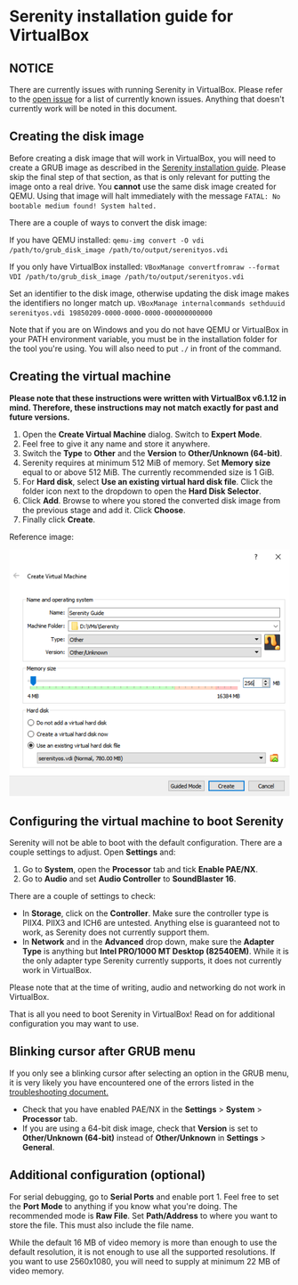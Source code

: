 # Serenity installation guide for VirtualBox

## NOTICE

There are currently issues with running Serenity in VirtualBox. Please refer to the [open issue](https://github.com/SerenityOS/serenity/issues/2927) for a list of currently known issues. Anything that doesn't currently work will be noted in this document.

## Creating the disk image

Before creating a disk image that will work in VirtualBox, you will need to create a GRUB image as described in the [Serenity installation guide](BareMetalInstallation.md). Please skip the final step of that section, as that is only relevant for putting the image onto a real drive. You **cannot** use the same disk image created for QEMU. Using that image will halt immediately with the message `FATAL: No bootable medium found! System halted.`

There are a couple of ways to convert the disk image:

If you have QEMU installed:
`qemu-img convert -O vdi /path/to/grub_disk_image /path/to/output/serenityos.vdi`

If you only have VirtualBox installed:
`VBoxManage convertfromraw --format VDI /path/to/grub_disk_image /path/to/output/serenityos.vdi`

Set an identifier to the disk image, otherwise updating the disk image makes the identifiers no longer match up.
`VBoxManage internalcommands sethduuid serenityos.vdi 19850209-0000-0000-0000-000000000000`

Note that if you are on Windows and you do not have QEMU or VirtualBox in your PATH environment variable, you must be in the installation folder for the tool you're using. You will also need to put `./` in front of the command.

## Creating the virtual machine

**Please note that these instructions were written with VirtualBox v6.1.12 in mind. Therefore, these instructions may not match exactly for past and future versions.**

1. Open the **Create Virtual Machine** dialog. Switch to **Expert Mode**.
2. Feel free to give it any name and store it anywhere.
3. Switch the **Type** to **Other** and the **Version** to **Other/Unknown (64-bit)**.
4. Serenity requires at minimum 512 MiB of memory. Set **Memory size** equal to or above 512 MiB. The currently recommended size is 1 GiB.
5. For **Hard disk**, select **Use an existing virtual hard disk file**. Click the folder icon next to the dropdown to open the **Hard Disk Selector**.
6. Click **Add**. Browse to where you stored the converted disk image from the previous stage and add it. Click **Choose**.
7. Finally click **Create**.

Reference image:

![](VirtualBox_Creation_Reference.png)

## Configuring the virtual machine to boot Serenity

Serenity will not be able to boot with the default configuration. There are a couple settings to adjust. Open **Settings** and:

1. Go to **System**, open the **Processor** tab and tick **Enable PAE/NX**.
2. Go to **Audio** and set **Audio Controller** to **SoundBlaster 16**.

There are a couple of settings to check:

-   In **Storage**, click on the **Controller**. Make sure the controller type is PIIX4. PIIX3 and ICH6 are untested. Anything else is guaranteed not to work, as Serenity does not currently support them.
-   In **Network** and in the **Advanced** drop down, make sure the **Adapter Type** is anything but **Intel PRO/1000 MT Desktop (82540EM)**. While it is the only adapter type Serenity currently supports, it does not currently work in VirtualBox.

Please note that at the time of writing, audio and networking do not work in VirtualBox.

That is all you need to boot Serenity in VirtualBox! Read on for additional configuration you may want to use.

## Blinking cursor after GRUB menu

If you only see a blinking cursor after selecting an option in the GRUB menu, it is very likely you have encountered one of the errors listed in the [troubleshooting document.](Troubleshooting.md)

-   Check that you have enabled PAE/NX in the **Settings** > **System** > **Processor** tab.
-   If you are using a 64-bit disk image, check that **Version** is set to **Other/Unknown (64-bit)** instead of **Other/Unknown** in **Settings** > **General**.

## Additional configuration (optional)

For serial debugging, go to **Serial Ports** and enable port 1. Feel free to set the **Port Mode** to anything if you know what you're doing. The recommended mode is **Raw File**. Set **Path/Address** to where you want to store the file. This must also include the file name.

While the default 16 MB of video memory is more than enough to use the default resolution, it is not enough to use all the supported resolutions. If you want to use 2560x1080, you will need to supply at minimum 22 MB of video memory.
